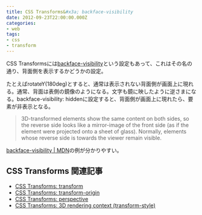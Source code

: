 ```yaml
---
title: CSS Transforms&#x3a; backface-visibility
date: 2012-09-23T22:00:00.000Z
categories:
- web
tags:
- css
- transform
---
```

CSS Transformsには[backface-visibility](http://www.w3.org/TR/css3-transforms/#backface-visibility)という設定もあって、これはその名の通り、背面側を表示するかどうかの設定。

<!-- more -->

たとえばrotateY(180deg)とすると、通常は表示されない背面側が画面上に現れる。通常、背面は表側の鏡像のようになる。文字も鏡に映したように逆さまになる。backface-visibility: hiddenに設定すると、背面側が画面上に現れたら、要素が非表示となる。

> 3D-transformed elements show the same content on both sides, so the reverse side looks like a mirror-image of the front side (as if the element were projected onto a sheet of glass). Normally, elements whose reverse side is towards the viewer remain visible.

[backface-visibility | MDN](https://developer.mozilla.org/en-US/docs/CSS/backface-visibility#Examples)の例が分かりやすい。

CSS Transforms 関連記事
-------------------

*   [CSS Transforms: transform](/blog//2012/09/css_transforms_2d/)
*   [CSS Transforms: transform-origin](/blog//2012/09/css_transforms_2d_2/)
*   [CSS Transforms: perspective](/blog//2012/09/css_transforms_3d_and_perspective/)
*   [CSS Transforms: 3D rendering context (transform-style)](/blog//2012/09/css_transforms_3d_and_transform-style/)
